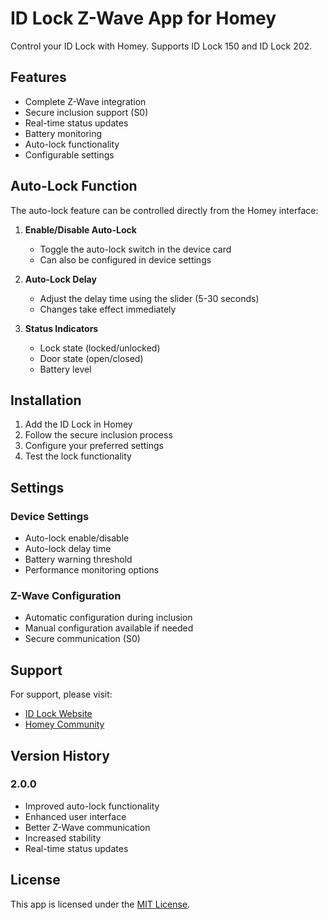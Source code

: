 # ID Lock Z-Wave App for Homey

Control your ID Lock with Homey. Supports ID Lock 150 and ID Lock 202.

## Features

- Complete Z-Wave integration
- Secure inclusion support (S0)
- Real-time status updates
- Battery monitoring
- Auto-lock functionality
- Configurable settings

## Auto-Lock Function

The auto-lock feature can be controlled directly from the Homey interface:

1. **Enable/Disable Auto-Lock**
   - Toggle the auto-lock switch in the device card
   - Can also be configured in device settings

2. **Auto-Lock Delay**
   - Adjust the delay time using the slider (5-30 seconds)
   - Changes take effect immediately

3. **Status Indicators**
   - Lock state (locked/unlocked)
   - Door state (open/closed)
   - Battery level

## Installation

1. Add the ID Lock in Homey
2. Follow the secure inclusion process
3. Configure your preferred settings
4. Test the lock functionality

## Settings

### Device Settings
- Auto-lock enable/disable
- Auto-lock delay time
- Battery warning threshold
- Performance monitoring options

### Z-Wave Configuration
- Automatic configuration during inclusion
- Manual configuration available if needed
- Secure communication (S0)

## Support

For support, please visit:
- [ID Lock Website](https://www.idlock.no)
- [Homey Community](https://community.homey.app)

## Version History

### 2.0.0
- Improved auto-lock functionality
- Enhanced user interface
- Better Z-Wave communication
- Increased stability
- Real-time status updates

## License

This app is licensed under the [MIT License](LICENSE).

